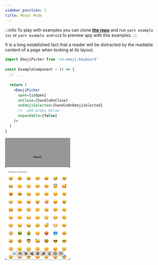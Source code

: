 ```yaml
---
sidebar_position: 5
title: Modal Mode
---
```


<!-- without knob -->

:::info
To play with examples you can clone [**the repo**](https://github.com/TheWidlarzGroup/rn-emoji-keyboard.git) and run `yarn example ios` or `yarn example android` to preview app with this examples.
:::

It is a long established fact that a reader will be distracted by the readable content of a page when looking at its layout.

```jsx
import EmojiPicker from 'rn-emoji-keyboard'

const ExampleComponent = () => {
  // ...

  return (
    <EmojiPicker
      open={isOpen}
      onClose={handleOnClose}
      onEmojiSelected={handleOnEmojiSelected}
      //  add props below
      expandable={false}
    />
  )
}
```

![Preview](../../../assets/img/static-modal-preview.jpg)
